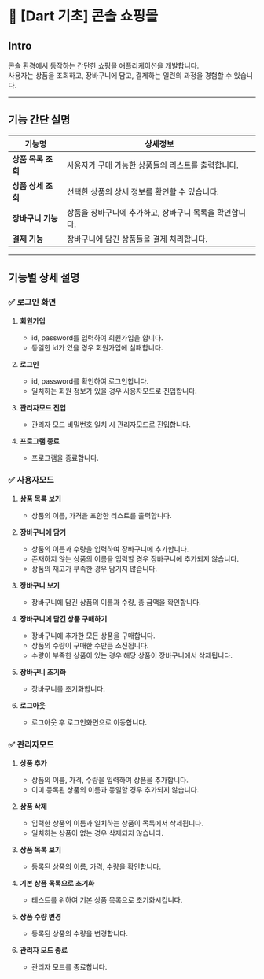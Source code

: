 # 🛒 [Dart 기초] 콘솔 쇼핑몰

## Intro

콘솔 환경에서 동작하는 간단한 쇼핑몰 애플리케이션을 개발합니다.<br>
사용자는 상품을 조회하고, 장바구니에 담고, 결제하는 일련의 과정을 경험할 수 있습니다.

---

## 기능 간단 설명

| 기능명             | 상세정보                                                |
| ------------------ | ------------------------------------------------------- |
| **상품 목록 조회** | 사용자가 구매 가능한 상품들의 리스트를 출력합니다.      |
| **상품 상세 조회** | 선택한 상품의 상세 정보를 확인할 수 있습니다.           |
| **장바구니 기능**  | 상품을 장바구니에 추가하고, 장바구니 목록을 확인합니다. |
| **결제 기능**      | 장바구니에 담긴 상품들을 결제 처리합니다.               |

---

## 기능별 상세 설명

### ✅ 로그인 화면

1. **회원가입**

   - id, password를 입력하여 회원가입을 합니다.
   - 동일한 id가 있을 경우 회원가입에 실패합니다.

2. **로그인**

   - id, password를 확인하여 로그인합니다.
   - 일치하는 회원 정보가 있을 경우 사용자모드로 진입합니다.

3. **관리자모드 진입**

   - 관리자 모드 비밀번호 일치 시 관리자모드로 진입합니다.

4. **프로그램 종료**
   - 프로그램을 종료합니다.

### ✅ 사용자모드

1. **상품 목록 보기**

   - 상품의 이름, 가격을 포함한 리스트를 출력합니다.

2. **장바구니에 담기**

   - 상품의 이름과 수량을 입력하여 장바구니에 추가합니다.
   - 존재하지 않는 상품의 이름을 입력할 경우 장바구니에 추가되지 않습니다.
   - 상품의 재고가 부족한 경우 담기지 않습니다.

3. **장바구니 보기**

   - 장바구니에 담긴 상품의 이름과 수량, 총 금액을 확인합니다.

4. **장바구니에 담긴 상품 구매하기**

   - 장바구니에 추가한 모든 상품을 구매합니다.
   - 상품의 수량이 구매한 수만큼 소진됩니다.
   - 수량이 부족한 상품이 있는 경우 해당 상품이 장바구니에서 삭제됩니다.

5. **장바구니 초기화**

   - 장바구니를 초기화합니다.

6. **로그아웃**

   - 로그아웃 후 로그인화면으로 이동합니다.

### ✅ 관리자모드

1. **상품 추가**

   - 상품의 이름, 가격, 수량을 입력하여 상품을 추가합니다.
   - 이미 등록된 상품의 이름과 동일할 경우 추가되지 않습니다.

2. **상품 삭제**

   - 입력한 상품의 이름과 일치하는 상품이 목록에서 삭제됩니다.
   - 일치하는 상품이 없는 경우 삭제되지 않습니다.

3. **상품 목록 보기**

   - 등록된 상품의 이름, 가격, 수량을 확인합니다.

4. **기본 상품 목록으로 초기화**

   - 테스트를 위하여 기본 상품 목록으로 초기화시킵니다.

5. **상품 수량 변경**

   - 등록된 상품의 수량을 변경합니다.

6. **관리자 모드 종료**
   - 관리자 모드를 종료합니다.
